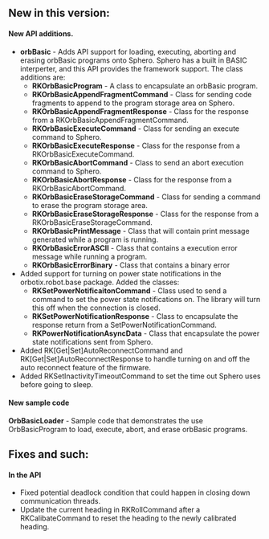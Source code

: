 
## New in this version:

#### New API additions.
* **orbBasic** - Adds API support for loading, executing, aborting and erasing orbBasic programs onto Sphero. Sphero has a built in BASIC interperter, and this API provides the framework support. The class additions are:
	* **RKOrbBasicProgram** - A class to encapsulate an orbBasic program.
	* **RKOrbBasicAppendFragmentCommand** - Class for sending code fragments to append to the program storage area on Sphero. 
	* **RKOrbBasicAppendFragmentResponse** - Class for the response from a RKOrbBasicAppendFragmentCommand.
	* **RKOrbBasicExecuteCommand** - Class for sending an execute command to Sphero.
	* **RKOrbBasicExecuteResponse** - Class for the response from a RKOrbBasicExecuteCommand.
	* **RKOrbBasicAbortCommand** - Class to send an abort execution command to Sphero.
	* **RKOrbBasicAbortResponse** - Class for the response from a RKOrbBasicAbortCommand.
	* **RKOrbBasicEraseStorageCommand** - Class for sending a command to erase the program storage area.
	* **RKOrbBasicEraseStorageResponse** - Class for the response from a RKOrbBasicEraseStorageCommand.
	* **RKOrbBasicPrintMessage** - Class that will contain print message generated while a program is running.
	* **RKOrbBasicErrorASCII** - Class that contains a execution error message while running a program.
	* **RKOrbBasicErrorBinary** - Class that contains a binary error 
* Added support for turning on power state notifications in the orbotix.robot.base package. Added the classes:
	* **RKSetPowerNotificaitonCommand** - Class used to send a command to set the power state notifications on. The library will turn this off when the connection is closed.
	* **RKSetPowerNotificationResponse** - Class to encapsulate the response return from a SetPowerNotificationCommand.
	* **RKPowerNotificationAsyncData** - Class that encapsulate the power state notifications sent from Sphero.
* Added RK[Get|Set]AutoReconnectCommand and RK[Get|Set]AutoReconnectResponse to handle turning on and off the auto reconnect feature of the firmware.
* Added RKSetInactivityTimeoutCommand to set the time out Sphero uses before going to sleep.

 

#### New sample code
**OrbBasicLoader** - Sample code that demonstrates the use OrbBasicProgram to load, execute, abort, and erase orbBasic programs.

## Fixes and such:

#### In the API
- Fixed potential deadlock condition that could happen in closing down communication threads.
- Update the current heading in RKRollCommand after a RKCalibateCommand to reset the heading to the newly calibrated heading.






